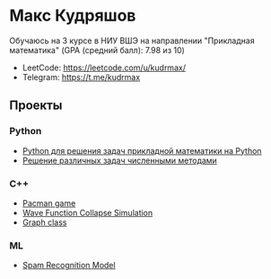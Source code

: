 # Макс Кудряшов

Обучаюсь на 3 курсе в НИУ ВШЭ на направлении "Прикладная математика" (GPA (средний балл): 7.98 из 10)

- LeetCode: https://leetcode.com/u/kudrmax/
- Telegram: https://t.me/kudrmax

## Проекты

### Python

- [Python для решения задач прикладной математики на Python](https://github.com/kudrmax/applied-mathematics-python)
- [Решение различных задач численными методами](https://github.com/kudrmax/numerical-methods)

### C++

- [Pacman game](https://github.com/kudrmax/pac-man)
- [Wave Function Collapse Simulation](https://github.com/kudrmax/wfc)
- [Graph class](https://github.com/kudrmax/dijkstra)

### ML

- [Spam Recognition Model](https://github.com/kudrmax/spam-recognition)
